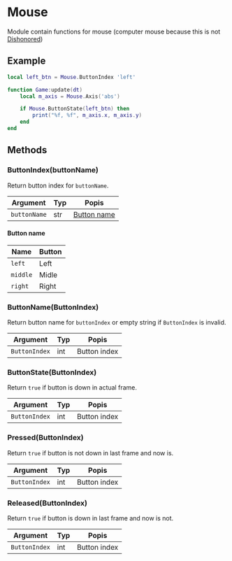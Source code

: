 # Mouse

Module contain functions for mouse (computer mouse because this is not [Dishonored][dishonored])

## Example

```lua
local left_btn = Mouse.ButtonIndex 'left'

function Game:update(dt)
    local m_axis = Mouse.Axis('abs')

    if Mouse.ButtonState(left_btn) then
        print("%f, %f", m_axis.x, m_axis.y)
    end
end 
```

## Methods

### ButtonIndex(buttonName)

Return button index for `buttonName`.

Argument     | Typ | Popis
-------------|-----|----------------------------
`buttonName` | str | [Button name](#button-name)

#### Button name

Name        | Button
------------|--------
`left`      | Left
`middle`    | Midle
`right`     | Right

### ButtonName(ButtonIndex)

Return button name for `buttonIndex` or empty string if `ButtonIndex` is invalid.

Argument       | Typ | Popis
---------------|-----|---------------
`ButtonIndex` | int | Button index

### ButtonState(ButtonIndex)

Return `true` if button is down in actual frame.

Argument      | Typ | Popis
--------------|-----|--------------
`ButtonIndex` | int | Button index

### Pressed(ButtonIndex)

Return `true` if button is not down in last frame and now is.

Argument      | Typ | Popis
--------------|-----|--------------
`ButtonIndex` | int | Button index

### Released(ButtonIndex)

Return `true` if button is down in last frame and now is not.

Argument      | Typ | Popis
--------------|-----|--------------
`ButtonIndex` | int | Button index


[dishonored]: https://www.wikipedia.org/wiki/Dishonored
